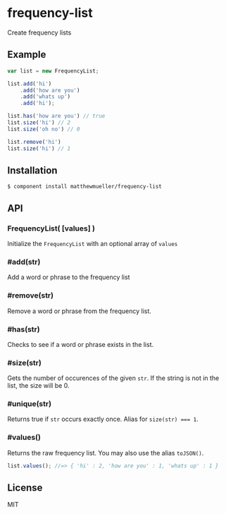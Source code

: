 
# frequency-list

  Create frequency lists

## Example

```js
var list = new FrequencyList;

list.add('hi')
    .add('how are you')
    .add('whats up')
    .add('hi');

list.has('how are you') // true
list.size('hi') // 2
list.size('oh no') // 0

list.remove('hi')
list.size('hi') // 1
```

## Installation

    $ component install matthewmueller/frequency-list

## API

### FrequencyList( [values] )

Initialize the `FrequencyList` with an optional array of `values`

### #add(str)

Add a word or phrase to the frequency list

### #remove(str)

Remove a word or phrase from the frequency list.

### #has(str)

Checks to see if a word or phrase exists in the list.

### #size(str)

Gets the number of occurences of the given `str`. If the string is not in the list, the size will be 0.

### #unique(str)

Returns true if `str` occurs exactly once. Alias for `size(str) === 1`.

### #values()

Returns the raw frequency list. You may also use the alias `toJSON()`.

```js
list.values(); //=> { 'hi' : 2, 'how are you' : 1, 'whats up' : 1 }
```

## License

  MIT
